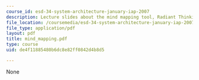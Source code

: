 ```yaml
---
course_id: esd-34-system-architecture-january-iap-2007
description: Lecture slides about the mind mapping tool, Radiant Thinking.
file_location: /coursemedia/esd-34-system-architecture-january-iap-2007/de4f11885480b6dc8e82ff0842d4b8d5_mind_mapping.pdf
file_type: application/pdf
layout: pdf
title: mind_mapping.pdf
type: course
uid: de4f11885480b6dc8e82ff0842d4b8d5

---
```

None